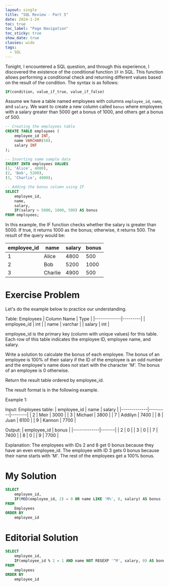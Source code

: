 ```yaml
---
layout: single
title: "SQL Review - Part 5"
date: 2024-1-24
toc: true
toc_label: "Page Navigation"
toc_sticky: true
show_date: true
classes: wide
tags:
  - SQL
---
```

Tonight, I encountered a SQL question, and through this experience, I discovered the existence of the conditional function `IF` in SQL. This function allows performing a conditional check and returning different values based on the result of the condition. The syntax is as follows:
```sql
IF(condition, value_if_true, value_if_false)
```

Assume we have a table named employees with columns `employee_id`, `name`, and `salary`. We want to create a new column called `bonus` where employees with a salary greater than 5000 get a bonus of 1000, and others get a bonus of 500.

```sql
-- Creating the employees table
CREATE TABLE employees (
    employee_id INT,
    name VARCHAR(50),
    salary INT
);

-- Inserting some sample data
INSERT INTO employees VALUES
(1, 'Alice', 4800),
(2, 'Bob', 5200),
(3, 'Charlie', 4900);

-- Adding the bonus column using IF
SELECT 
    employee_id,
    name,
    salary,
    IF(salary > 5000, 1000, 500) AS bonus
FROM employees;

```

In this example, the IF function checks whether the salary is greater than 5000. If true, it returns 1000 as the bonus; otherwise, it returns 500. The result of the query would be:

| employee_id | name    | salary | bonus |
|-------------|---------|--------|-------|
| 1           | Alice   | 4800   | 500   |
| 2           | Bob     | 5200   | 1000  |
| 3           | Charlie | 4900   | 500   |


# Exercise Problem
Let's do the example below to practice our understanding.

Table: Employees
| Column Name | Type    |
|-------------|---------|
| employee_id | int     |
| name        | varchar |
| salary      | int     |

employee_id is the primary key (column with unique values) for this table.
Each row of this table indicates the employee ID, employee name, and salary.
 

Write a solution to calculate the bonus of each employee. The bonus of an employee is 100% of their salary if the ID of the employee is an odd number and the employee's name does not start with the character 'M'. The bonus of an employee is 0 otherwise.

Return the result table ordered by employee_id.

The result format is in the following example.

 

Example 1:

Input: 
Employees table:
| employee_id | name    | salary |
|-------------|---------|--------|
| 2           | Meir    | 3000   |
| 3           | Michael | 3800   |
| 7           | Addilyn | 7400   |
| 8           | Juan    | 6100   |
| 9           | Kannon  | 7700   |

Output: 
| employee_id | bonus |
|-------------|-------|
| 2           | 0     |
| 3           | 0     |
| 7           | 7400  |
| 8           | 0     |
| 9           | 7700  |

Explanation: 
The employees with IDs 2 and 8 get 0 bonus because they have an even employee_id.
The employee with ID 3 gets 0 bonus because their name starts with 'M'.
The rest of the employees get a 100% bonus.

# My Solution
```sql
SELECT
    employee_id,
    IF(MOD(employee_id, 2) = 0 OR name LIKE 'M%', 0, salary) AS bonus
FROM
    Employees
ORDER BY
    employee_id
```

# Editorial Solution
```sql
SELECT 
    employee_id,
    IF(employee_id % 2 = 1 AND name NOT REGEXP '^M', salary, 0) AS bonus 
FROM 
    employees 
ORDER BY 
    employee_id
```
